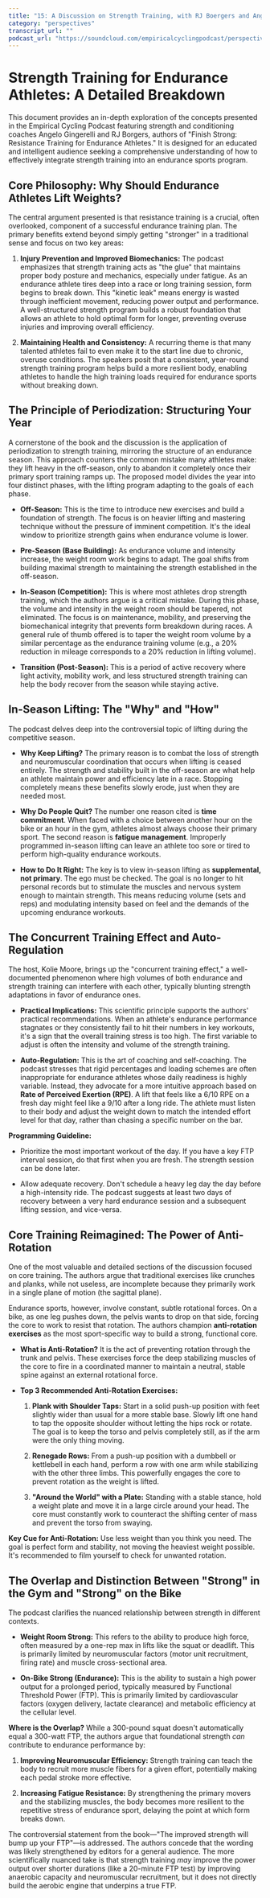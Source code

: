 ```yaml
---
title: "15: A Discussion on Strength Training, with RJ Boergers and Angelo Gingerelli"
category: "perspectives"
transcript_url: ""
podcast_url: "https://soundcloud.com/empiricalcyclingpodcast/perspectives-15-a-discussion-on-strength-training-with-rj-boergers-and-angelo-gingerelli"
---
```


# Strength Training for Endurance Athletes: A Detailed Breakdown

This document provides an in-depth exploration of the concepts presented in the Empirical Cycling Podcast featuring strength and conditioning coaches Angelo Gingerelli and RJ Borgers, authors of "Finish Strong: Resistance Training for Endurance Athletes." It is designed for an educated and intelligent audience seeking a comprehensive understanding of how to effectively integrate strength training into an endurance sports program.

## Core Philosophy: Why Should Endurance Athletes Lift Weights?

The central argument presented is that resistance training is a crucial, often overlooked, component of a successful endurance training plan. The primary benefits extend beyond simply getting "stronger" in a traditional sense and focus on two key areas:

1.  **Injury Prevention and Improved Biomechanics:** The podcast emphasizes that strength training acts as "the glue" that maintains proper body posture and mechanics, especially under fatigue. As an endurance athlete tires deep into a race or long training session, form begins to break down. This "kinetic leak" means energy is wasted through inefficient movement, reducing power output and performance. A well-structured strength program builds a robust foundation that allows an athlete to hold optimal form for longer, preventing overuse injuries and improving overall efficiency.
    
2.  **Maintaining Health and Consistency:** A recurring theme is that many talented athletes fail to even make it to the start line due to chronic, overuse conditions. The speakers posit that a consistent, year-round strength training program helps build a more resilient body, enabling athletes to handle the high training loads required for endurance sports without breaking down.
    

## The Principle of Periodization: Structuring Your Year

A cornerstone of the book and the discussion is the application of periodization to strength training, mirroring the structure of an endurance season. This approach counters the common mistake many athletes make: they lift heavy in the off-season, only to abandon it completely once their primary sport training ramps up. The proposed model divides the year into four distinct phases, with the lifting program adapting to the goals of each phase.

-   **Off-Season:** This is the time to introduce new exercises and build a foundation of strength. The focus is on heavier lifting and mastering technique without the pressure of imminent competition. It's the ideal window to prioritize strength gains when endurance volume is lower.
    
-   **Pre-Season (Base Building):** As endurance volume and intensity increase, the weight room work begins to adapt. The goal shifts from building maximal strength to maintaining the strength established in the off-season.
    
-   **In-Season (Competition):** This is where most athletes drop strength training, which the authors argue is a critical mistake. During this phase, the volume and intensity in the weight room should be tapered, not eliminated. The focus is on maintenance, mobility, and preserving the biomechanical integrity that prevents form breakdown during races. A general rule of thumb offered is to taper the weight room volume by a similar percentage as the endurance training volume (e.g., a 20% reduction in mileage corresponds to a 20% reduction in lifting volume).
    
-   **Transition (Post-Season):** This is a period of active recovery where light activity, mobility work, and less structured strength training can help the body recover from the season while staying active.
    

## In-Season Lifting: The "Why" and "How"

The podcast delves deep into the controversial topic of lifting during the competitive season.

-   **Why Keep Lifting?** The primary reason is to combat the loss of strength and neuromuscular coordination that occurs when lifting is ceased entirely. The strength and stability built in the off-season are what help an athlete maintain power and efficiency late in a race. Stopping completely means these benefits slowly erode, just when they are needed most.
    
-   **Why Do People Quit?** The number one reason cited is **time commitment**. When faced with a choice between another hour on the bike or an hour in the gym, athletes almost always choose their primary sport. The second reason is **fatigue management**. Improperly programmed in-season lifting can leave an athlete too sore or tired to perform high-quality endurance workouts.
    
-   **How to Do It Right:** The key is to view in-season lifting as **supplemental, not primary**. The ego must be checked. The goal is no longer to hit personal records but to stimulate the muscles and nervous system enough to maintain strength. This means reducing volume (sets and reps) and modulating intensity based on feel and the demands of the upcoming endurance workouts.
    

## The Concurrent Training Effect and Auto-Regulation

The host, Kolie Moore, brings up the "concurrent training effect," a well-documented phenomenon where high volumes of both endurance and strength training can interfere with each other, typically blunting strength adaptations in favor of endurance ones.

-   **Practical Implications:** This scientific principle supports the authors' practical recommendations. When an athlete's endurance performance stagnates or they consistently fail to hit their numbers in key workouts, it's a sign that the overall training stress is too high. The first variable to adjust is often the intensity and volume of the strength training.
    
-   **Auto-Regulation:** This is the art of coaching and self-coaching. The podcast stresses that rigid percentages and loading schemes are often inappropriate for endurance athletes whose daily readiness is highly variable. Instead, they advocate for a more intuitive approach based on **Rate of Perceived Exertion (RPE)**. A lift that feels like a 6/10 RPE on a fresh day might feel like a 9/10 after a long ride. The athlete must listen to their body and adjust the weight down to match the intended effort level for that day, rather than chasing a specific number on the bar.
    

**Programming Guideline:**

-   Prioritize the most important workout of the day. If you have a key FTP interval session, do that first when you are fresh. The strength session can be done later.
    
-   Allow adequate recovery. Don't schedule a heavy leg day the day before a high-intensity ride. The podcast suggests at least two days of recovery between a very hard endurance session and a subsequent lifting session, and vice-versa.
    

## Core Training Reimagined: The Power of Anti-Rotation

One of the most valuable and detailed sections of the discussion focused on core training. The authors argue that traditional exercises like crunches and planks, while not useless, are incomplete because they primarily work in a single plane of motion (the sagittal plane).

Endurance sports, however, involve constant, subtle rotational forces. On a bike, as one leg pushes down, the pelvis wants to drop on that side, forcing the core to work to resist that rotation. The authors champion **anti-rotation exercises** as the most sport-specific way to build a strong, functional core.

-   **What is Anti-Rotation?** It is the act of preventing rotation through the trunk and pelvis. These exercises force the deep stabilizing muscles of the core to fire in a coordinated manner to maintain a neutral, stable spine against an external rotational force.
    
-   **Top 3 Recommended Anti-Rotation Exercises:**
    
    1.  **Plank with Shoulder Taps:** Start in a solid push-up position with feet slightly wider than usual for a more stable base. Slowly lift one hand to tap the opposite shoulder without letting the hips rock or rotate. The goal is to keep the torso and pelvis completely still, as if the arm were the only thing moving.
        
    2.  **Renegade Rows:** From a push-up position with a dumbbell or kettlebell in each hand, perform a row with one arm while stabilizing with the other three limbs. This powerfully engages the core to prevent rotation as the weight is lifted.
        
    3.  **"Around the World" with a Plate:** Standing with a stable stance, hold a weight plate and move it in a large circle around your head. The core must constantly work to counteract the shifting center of mass and prevent the torso from swaying.
        

**Key Cue for Anti-Rotation:** Use less weight than you think you need. The goal is perfect form and stability, not moving the heaviest weight possible. It's recommended to film yourself to check for unwanted rotation.

## The Overlap and Distinction Between "Strong" in the Gym and "Strong" on the Bike

The podcast clarifies the nuanced relationship between strength in different contexts.

-   **Weight Room Strong:** This refers to the ability to produce high force, often measured by a one-rep max in lifts like the squat or deadlift. This is primarily limited by neuromuscular factors (motor unit recruitment, firing rate) and muscle cross-sectional area.
    
-   **On-Bike Strong (Endurance):** This is the ability to sustain a high power output for a prolonged period, typically measured by Functional Threshold Power (FTP). This is primarily limited by cardiovascular factors (oxygen delivery, lactate clearance) and metabolic efficiency at the cellular level.
    

**Where is the Overlap?** While a 300-pound squat doesn't automatically equal a 300-watt FTP, the authors argue that foundational strength _can_ contribute to endurance performance by:

1.  **Improving Neuromuscular Efficiency:** Strength training can teach the body to recruit more muscle fibers for a given effort, potentially making each pedal stroke more effective.
    
2.  **Increasing Fatigue Resistance:** By strengthening the primary movers and the stabilizing muscles, the body becomes more resilient to the repetitive stress of endurance sport, delaying the point at which form breaks down.
    

The controversial statement from the book—"The improved strength will bump up your FTP"—is addressed. The authors concede that the wording was likely strengthened by editors for a general audience. The more scientifically nuanced take is that strength training _may_ improve the power output over shorter durations (like a 20-minute FTP test) by improving anaerobic capacity and neuromuscular recruitment, but it does not directly build the aerobic engine that underpins a true FTP.